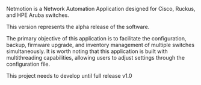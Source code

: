 Netmotion is a Network Automation Application designed for Cisco, Ruckus, and HPE Aruba switches.

This version represents the alpha release of the software.

The primary objective of this application is to facilitate the configuration, backup, firmware upgrade, and inventory management of multiple switches simultaneously. It is worth noting that this application is built with multithreading capabilities, allowing users to adjust settings through the configuration file.

This project needs to develop until full release v1.0

